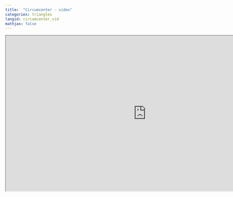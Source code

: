 ```yaml
---
title:  "Circumcenter - video"
categories: triangles
langid: circumcenter_vid
mathjax: false
---
```


<iframe width="900" height="500"
	src="https://www.youtube.com/embed/8B09mJgBKjk?rel=0">
</iframe>
